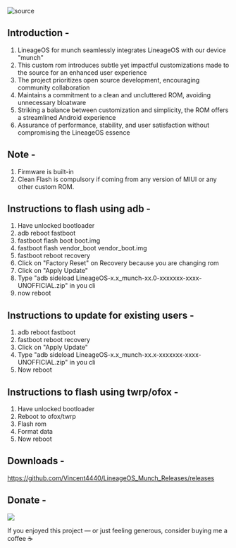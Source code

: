 ![source](https://github.com/Vincent4440/LineageOS_Munch_Releases/raw/main/picture.png)

 ## Introduction -
1. LineageOS for munch seamlessly integrates LineageOS with our device "munch"
2. This custom rom introduces subtle yet impactful customizations made to the source for an enhanced user experience
3. The project prioritizes open source development, encouraging community collaboration
4. Maintains a commitment to a clean and uncluttered ROM, avoiding unnecessary bloatware
5. Striking a balance between customization and simplicity, the ROM offers a streamlined Android experience
6. Assurance of performance, stability, and user satisfaction without compromising the LineageOS essence

 ## Note -
1. Firmware is built-in
2. Clean Flash is compulsory if coming from any version of MIUI or any other custom ROM.

 ## Instructions to flash using adb -
1. Have unlocked bootloader
2. adb reboot fastboot
3. fastboot flash boot boot.img
4. fastboot flash vendor_boot vendor_boot.img
5. fastboot reboot recovery
6. Click on "Factory Reset" on Recovery because you are changing rom
7. Click on "Apply Update"
8. Type "adb sideload LineageOS-x.x_munch-xx.0-xxxxxxx-xxxx-UNOFFICIAL.zip" in you cli
9. now reboot

 ## Instructions to update for existing users -
1. adb reboot fastboot
2. fastboot reboot recovery
3. Click on "Apply Update"
4. Type "adb sideload LineageOS-x.x_munch-xx.x-xxxxxxx-xxxx-UNOFFICIAL.zip" in you cli
5. Now reboot

 ## Instructions to flash using twrp/ofox -
1. Have unlocked bootloader
2. Reboot to ofox/twrp
3. Flash rom
4. Format data
5. Now reboot

## Downloads -
https://github.com/Vincent4440/LineageOS_Munch_Releases/releases

## Donate -
<a href="https://www.buymeacoffee.com/vinc3nt0"><img src="https://img.buymeacoffee.com/button-api/?text=Buy me a coffee&emoji=☕&slug=vinc3nt0&button_colour=FFDD00&font_colour=000000&font_family=Cookie&outline_colour=000000&coffee_colour=ffffff" /></a>

If you enjoyed this project — or just feeling generous, consider buying me a coffee ☕

